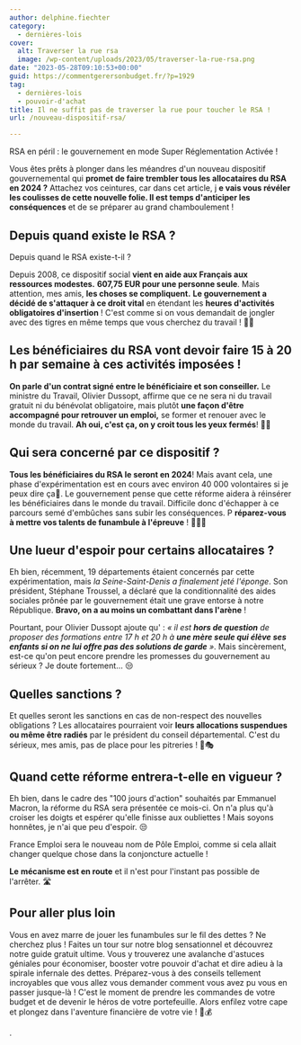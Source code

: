 ```yaml
---
author: delphine.fiechter
category:
  - dernières-lois
cover:
  alt: Traverser la rue rsa
  image: /wp-content/uploads/2023/05/traverser-la-rue-rsa.png
date: "2023-05-28T09:10:53+00:00"
guid: https://commentgerersonbudget.fr/?p=1929
tag:
  - dernières-lois
  - pouvoir-d'achat
title: Il ne suffit pas de traverser la rue pour toucher le RSA !
url: /nouveau-dispositif-rsa/

---
```

RSA en péril : le gouvernement en mode Super Réglementation Activée !

Vous êtes prêts à plonger dans les méandres d'un nouveau dispositif gouvernemental qui **promet de faire trembler tous les allocataires du RSA en 2024 ?** Attachez vos ceintures, car dans cet article, j **e vais vous révéler les coulisses de cette nouvelle folie. Il est temps d'anticiper les conséquences** et de se préparer au grand chamboulement !

## Depuis quand existe le RSA ?

Depuis quand le RSA existe-t-il ?

Depuis 2008, ce dispositif social **vient en aide aux Français aux ressources modestes.** **607,75 EUR pour une personne seule**. Mais attention, mes amis, **les choses se compliquent.** **Le gouvernement a décidé de s'attaquer à ce droit vital** en étendant les **heures d'activités obligatoires d'insertion** ! C'est comme si on vous demandait de jongler avec des tigres en même temps que vous cherchez du travail ! 🐯💼

## Les bénéficiaires du RSA vont devoir faire 15 à 20 h par semaine à ces activités imposées !

**On parle d'un contrat signé entre le bénéficiaire et son conseiller.** Le ministre du Travail, Olivier Dussopt, affirme que ce ne sera ni du travail gratuit ni du bénévolat obligatoire, mais plutôt **une façon d'être accompagné pour retrouver un emploi,** se former et renouer avec le monde du travail. **Ah oui, c'est ça, on y croit tous les yeux fermés**! 👀🤥

## Qui sera concerné par ce dispositif ?

**Tous les bénéficiaires du RSA le seront en 2024**! Mais avant cela, une phase d'expérimentation est en cours avec environ 40 000 volontaires si je peux dire ça🤣. Le gouvernement pense que cette réforme aidera à réinsérer les bénéficiaires dans le monde du travail. Difficile donc d'échapper à ce parcours semé d'embûches sans subir les conséquences. P **réparez-vous à mettre vos talents de funambule à l'épreuve** ! 🤹‍♀️💥

## Une lueur d'espoir pour certains allocataires ?

Eh bien, récemment, 19 départements étaient concernés par cette expérimentation, mais _la Seine-Saint-Denis a finalement jeté l'éponge_. Son président, Stéphane Troussel, a déclaré que la conditionnalité des aides sociales prônée par le gouvernement était une grave entorse à notre République. **Bravo, on a au moins un combattant dans l'arène** !

Pourtant, pour Olivier Dussopt ajoute qu' : _« il est **hors de question** de proposer des formations entre 17 h et 20 h à **une mère seule qui élève ses enfants si on ne lui offre pas des solutions de garde** »_. Mais sincèrement, est-ce qu'on peut encore prendre les promesses du gouvernement au sérieux ? Je doute fortement... 😒

## Quelles sanctions ?

Et quelles seront les sanctions en cas de non-respect des nouvelles obligations ? Les allocataires pourraient voir **leurs allocations suspendues ou même être radiés** par le président du conseil départemental. C'est du sérieux, mes amis, pas de place pour les pitreries ! 🚫🎭

## Quand cette réforme entrera-t-elle en vigueur ?

Eh bien, dans le cadre des "100 jours d'action" souhaités par Emmanuel Macron, la réforme du RSA sera présentée ce mois-ci. On n'a plus qu'à croiser les doigts et espérer qu'elle finisse aux oubliettes ! Mais soyons honnêtes, je n'ai que peu d'espoir. 😒

France Emploi sera le nouveau nom de Pôle Emploi, comme si cela allait changer quelque chose dans la conjoncture actuelle !

**Le** **mécanisme est en route** et il n'est pour l'instant pas possible de l'arrêter. 🛣️

## Pour aller plus loin

Vous en avez marre de jouer les funambules sur le fil des dettes ? Ne cherchez plus ! Faites un tour sur notre blog sensationnel et découvrez notre guide gratuit ultime. Vous y trouverez une avalanche d'astuces géniales pour économiser, booster votre pouvoir d'achat et dire adieu à la spirale infernale des dettes. Préparez-vous à des conseils tellement incroyables que vous allez vous demander comment vous avez pu vous en passer jusque-là ! C'est le moment de prendre les commandes de votre budget et de devenir le héros de votre portefeuille. Alors enfilez votre cape et plongez dans l'aventure financière de votre vie ! 💪💰

.

